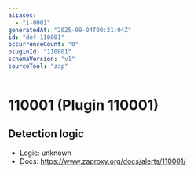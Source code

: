 ```yaml
---
aliases:
  - "1-0001"
generatedAt: "2025-09-04T00:31:04Z"
id: "def-110001"
occurrenceCount: "0"
pluginId: "110001"
schemaVersion: "v1"
sourceTool: "zap"
---
```


# 110001 (Plugin 110001)

## Detection logic

- Logic: unknown
- Docs: https://www.zaproxy.org/docs/alerts/110001/

